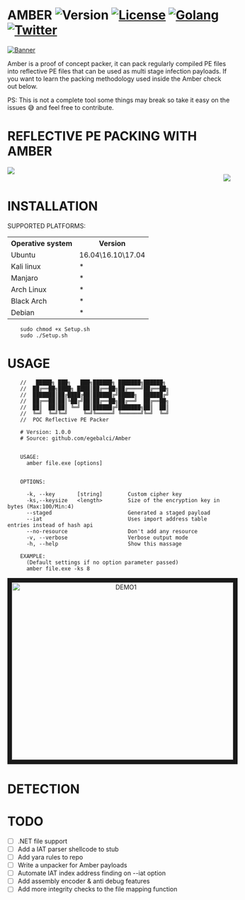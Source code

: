 # AMBER ![Version](https://img.shields.io/badge/version-1.0-brightgreen.svg) [![License](https://img.shields.io/packagist/l/doctrine/orm.svg)](https://raw.githubusercontent.com/EgeBalci/Amber/master/LICENSE) [![Golang](https://img.shields.io/badge/Golang-1.9-blue.svg)](https://golang.org) [![Twitter](https://img.shields.io/twitter/url/http/shields.io.svg?style=social)](https://twitter.com/egeblc)	

[![Banner](https://github.com/EgeBalci/Amber/raw/master/Banner.png)](https://github.com/egebalci/Amber)


Amber is a proof of concept packer, it can pack regularly compiled PE files into reflective PE files that can be used as multi stage infection payloads. If you want to learn the packing methodology used inside the Amber check out below. 

PS: This is not a complete tool some things may break so take it easy on the issues :sweat_smile: and feel free to contribute.

# REFLECTIVE PE PACKING WITH AMBER

<div align="left">
	<a href="https://pentest.blog/packing-reflective-pe-files-with-amber">
		<img src="https://imgur.com/download/v8qpHtI" />
	</a>
</div>

<div align="right">
	<a href="https://pentest.blog/packing-reflective-pe-files-with-amber">
		<img src="https://imgur.com/download/v8qpHtI" />
	</a>
</div>


# INSTALLATION

SUPPORTED PLATFORMS:
<table>
    <tr>
        <th>Operative system</th>
        <th> Version </th>
    </tr>
    <tr>
        <td>Ubuntu</td>
        <td> 16.04\16.10\17.04 </td>
    </tr>
    <tr>
        <td>Kali linux</td>
        <td> * </td>
    </tr>
    <tr>
        <td>Manjaro</td>
        <td> * </td>
    </tr>
    <tr>
        <td>Arch Linux</td>
        <td> * </td>
    </tr>
    <tr>
        <td>Black Arch</td>
        <td> * </td>
    </tr>
    <tr>
        <td>Debian</td>
        <td> * </td>
    </tr>
</table>


		sudo chmod +x Setup.sh
		sudo ./Setup.sh
# USAGE


		//   █████╗ ███╗   ███╗██████╗ ███████╗██████╗ 
		//  ██╔══██╗████╗ ████║██╔══██╗██╔════╝██╔══██╗
		//  ███████║██╔████╔██║██████╔╝█████╗  ██████╔╝
		//  ██╔══██║██║╚██╔╝██║██╔══██╗██╔══╝  ██╔══██╗
		//  ██║  ██║██║ ╚═╝ ██║██████╔╝███████╗██║  ██║
		//  ╚═╝  ╚═╝╚═╝     ╚═╝╚═════╝ ╚══════╝╚═╝  ╚═╝
		//  POC Reflective PE Packer                                             

		# Version: 1.0.0
		# Source: github.com/egebalci/Amber


		USAGE: 
		  amber file.exe [options]


		OPTIONS:
		  
		  -k, --key       [string]        Custom cipher key
		  -ks,--keysize   <length>        Size of the encryption key in bytes (Max:100/Min:4)
		  --staged                        Generated a staged payload
		  --iat                           Uses import address table entries instead of hash api
		  --no-resource                   Don't add any resource
		  -v, --verbose                   Verbose output mode
		  -h, --help                      Show this massage

		EXAMPLE:
		  (Default settings if no option parameter passed)
		  amber file.exe -ks 8


<div align="center">
	<a href="http://www.youtube.com/watch?feature=player_embedded&v=ZeauXofZw-g" target="_blank">
		<img src="http://img.youtube.com/vi/ZeauXofZw-g/0.jpg" alt="DEMO1" width="500" height="400" border="10" />
	</a>
</div>


# DETECTION




# TODO

- [ ] .NET file support
- [ ] Add a IAT parser shellcode to stub
- [ ] Add yara rules to repo
- [ ] Write a unpacker for Amber payloads
- [ ] Automate IAT index address finding on --iat option
- [ ] Add assembly encoder & anti debug features
- [ ] Add more integrity checks to the file mapping function
